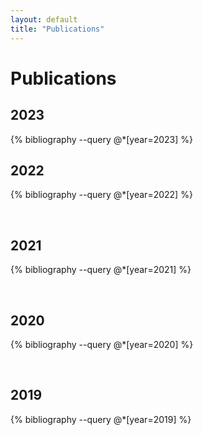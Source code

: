 ```yaml
---
layout: default
title: "Publications"
---
```


# Publications

## 2023

{% bibliography --query @*[year=2023] %}

## 2022

{% bibliography --query @*[year=2022] %}

&nbsp;

## 2021

{% bibliography --query @*[year=2021] %}

&nbsp;

## 2020

{% bibliography --query @*[year=2020] %}

&nbsp;

## 2019

{% bibliography --query @*[year=2019] %}
